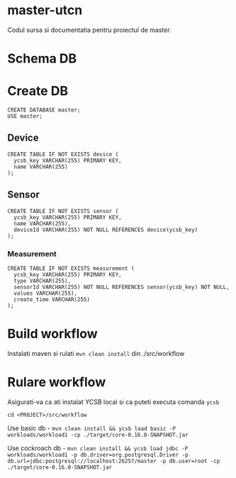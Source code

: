 # master-utcn
Codul sursa si documentatia pentru proiectul de master.

# Schema DB

# Create DB

```
CREATE DATABASE master;
USE master;
```
## Device

```
CREATE TABLE IF NOT EXISTS device (
  ycsb_key VARCHAR(255) PRIMARY KEY,
  name VARCHAR(255)
);

```

## Sensor
```
CREATE TABLE IF NOT EXISTS sensor (
  ycsb_key VARCHAR(255) PRIMARY KEY,
  name VARCHAR(255),
  deviceId VARCHAR(255) NOT NULL REFERENCES device(ycsb_key)
);
```

### Measurement

```
CREATE TABLE IF NOT EXISTS measurement (
  ycsb_key VARCHAR(255) PRIMARY KEY,
  type VARCHAR(255),
  sensorId VARCHAR(255) NOT NULL REFERENCES sensor(ycsb_key) NOT NULL,
  values VARCHAR(255),
  create_time VARCHAR(255)
);
```

# Build workflow

Instalati maven si rulati `mvn clean install` din ./src/workflow

# Rulare workflow

Asigurati-va ca ati instalat YCSB local si ca puteti executa comanda `ycsb`

`cd <PROJECT>/src/workflow`

Use basic db - 
`mvn clean install && ycsb load basic -P  workloads/workload1 -cp ./target/core-0.16.0-SNAPSHOT.jar`

Use cockroach db - `mvn clean install && ycsb load jdbc -P workloads/workload1 -p db.driver=org.postgresql.Driver -p db.url=jdbc:postgresql://localhost:26257/master -p db.user=root -cp ./target/core-0.16.0-SNAPSHOT.jar`
